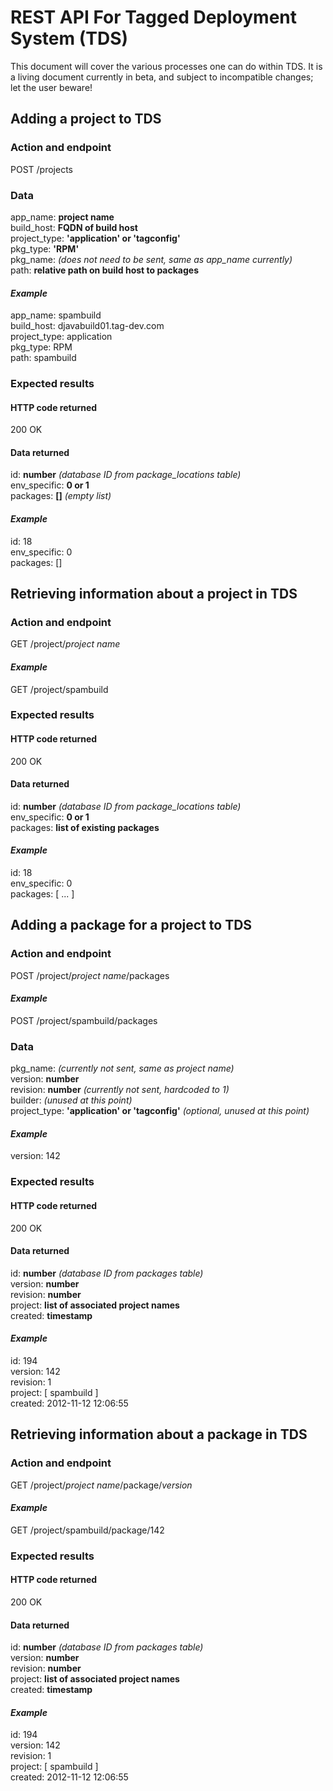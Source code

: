 # REST API For Tagged Deployment System (TDS)

This document will cover the various processes one can do within TDS.  It is
a living document currently in beta, and subject to incompatible changes;  let
the user beware!

## Adding a project to TDS
### Action and endpoint
POST /projects

### Data
app_name: **project name**  
build_host: **FQDN of build host**  
project_type: **'application' or 'tagconfig'**  
pkg_type: **'RPM'**  
pkg_name: *(does not need to be sent, same as app_name currently)*  
path: **relative path on build host to packages**

#### *Example*
app_name: spambuild  
build_host: djavabuild01.tag-dev.com  
project_type: application  
pkg_type: RPM  
path: spambuild

### Expected results
#### HTTP code returned
200 OK

#### Data returned
id: **number** *(database ID from package_locations table)*  
env_specific: **0 or 1**  
packages: **[]** *(empty list)*

#### *Example*
id: 18  
env_specific: 0  
packages: []


## Retrieving information about a project in TDS
### Action and endpoint
GET /project/*project name*

#### *Example*
GET /project/spambuild

### Expected results
#### HTTP code returned
200 OK

#### Data returned
id: **number** *(database ID from package_locations table)*  
env_specific: **0 or 1**  
packages: **list of existing packages**  

#### *Example*
id: 18  
env_specific: 0  
packages: [ ... ]


## Adding a package for a project to TDS
### Action and endpoint
POST /project/*project name*/packages

#### *Example*
POST /project/spambuild/packages

### Data
pkg_name: *(currently not sent, same as project name)*  
version: **number**  
revision: **number** *(currently not sent, hardcoded to 1)*  
builder: *(unused at this point)*  
project_type: **'application' or 'tagconfig'** *(optional, unused at this point)*

#### *Example*
version: 142

### Expected results
#### HTTP code returned
200 OK

#### Data returned
id: **number** *(database ID from packages table)*  
version: **number**  
revision: **number**  
project: **list of associated project names**  
created: **timestamp**

#### *Example*
id: 194  
version: 142  
revision: 1  
project: [ spambuild ]  
created: 2012-11-12 12:06:55


## Retrieving information about a package in TDS
### Action and endpoint
GET /project/*project name*/package/*version*

#### *Example*
GET /project/spambuild/package/142

### Expected results
#### HTTP code returned
200 OK

#### Data returned
id: **number** *(database ID from packages table)*  
version: **number**  
revision: **number**  
project: **list of associated project names**  
created: **timestamp**

#### *Example*
id: 194  
version: 142  
revision: 1  
project: [ spambuild ]  
created: 2012-11-12 12:06:55

